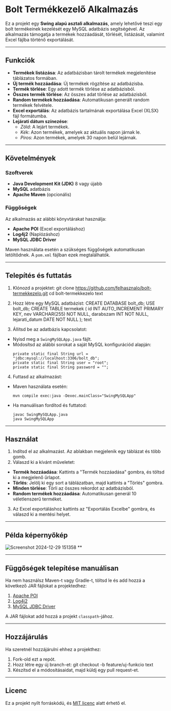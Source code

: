 # Bolt Termékkezelő Alkalmazás

Ez a projekt egy **Swing alapú asztali alkalmazás**, amely lehetővé teszi egy bolt termékeinek kezelését egy MySQL adatbázis segítségével. Az alkalmazás támogatja a termékek hozzáadását, törlését, listázását, valamint Excel fájlba történő exportálását.

---

## Funkciók

- **Termékek listázása**: Az adatbázisban tárolt termékek megjelenítése táblázatos formában.
- **Új termék hozzáadása**: Új termékek rögzítése az adatbázisba.
- **Termék törlése**: Egy adott termék törlése az adatbázisból.
- **Összes termék törlése**: Az összes adat törlése az adatbázisból.
- **Random termékek hozzáadása**: Automatikusan generált random termékek felvétele.
- **Excel exportálás**: Az adatbázis tartalmának exportálása Excel (XLSX) fájl formátumba.
- **Lejárati dátum színezése**:
  - *Zöld*: A lejárt termékek.
  - *Kék*: Azon termékek, amelyek az aktuális napon járnak le.
  - *Piros*: Azon termékek, amelyek 30 napon belül lejárnak.

---

## Követelmények

### Szoftverek
- **Java Development Kit (JDK)** 8 vagy újabb
- **MySQL** adatbázis
- **Apache Maven** (opcionális)

### Függőségek
Az alkalmazás az alábbi könyvtárakat használja:
- **Apache POI** (Excel exportáláshoz)
- **Log4j2** (Naplózáshoz)
- **MySQL JDBC Driver**

Maven használata esetén a szükséges függőségek automatikusan letöltődnek. A `pom.xml` fájlban ezek megtalálhatók.

---

## Telepítés és futtatás

1. Klónozd a projektet:
git clone https://github.com/felhasznalo/bolt-termekkezelo.git
cd bolt-termekkezelo
text

2. Hozz létre egy MySQL adatbázist:
CREATE DATABASE bolt_db;
USE bolt_db;
CREATE TABLE termekek (
id INT AUTO_INCREMENT PRIMARY KEY,
nev VARCHAR(255) NOT NULL,
darabszam INT NOT NULL,
lejarati_datum DATE NOT NULL
);
text

3. Állítsd be az adatbázis kapcsolatot:
- Nyisd meg a `SwingMySQLApp.java` fájlt.
- Módosítsd az alábbi sorokat a saját MySQL konfigurációd alapján:
  ```
  private static final String url = "jdbc:mysql://localhost:3306/bolt_db";
  private static final String user = "root";
  private static final String password = "";
  ```

4. Futtasd az alkalmazást:
- Maven használata esetén:
  ```
  mvn compile exec:java -Dexec.mainClass="SwingMySQLApp"
  ```
- Ha manuálisan fordítod és futtatod:
  ```
  javac SwingMySQLApp.java
  java SwingMySQLApp
  ```

---

## Használat

1. Indítsd el az alkalmazást. Az ablakban megjelenik egy táblázat és több gomb.
2. Válaszd ki a kívánt műveletet:
- **Termék hozzáadása**: Kattints a "Termék hozzáadása" gombra, és töltsd ki a megjelenő űrlapot.
- **Törlés**: Jelölj ki egy sort a táblázatban, majd kattints a "Törlés" gombra.
- **Minden törlése**: Törli az összes rekordot az adatbázisból.
- **Random termékek hozzáadása**: Automatikusan generál 10 véletlenszerű terméket.
3. Az Excel exportáláshoz kattints az "Exportálás Excelbe" gombra, és válaszd ki a mentési helyet.

---

## Példa képernyőkép
![Screenshot 2024-12-29 151358](https://github.com/user-attachments/assets/bace0937-91f9-4c7f-9f3f-df179a51848a)
**

---

## Függőségek telepítése manuálisan

Ha nem használsz Maven-t vagy Gradle-t, töltsd le és add hozzá a következő JAR fájlokat a projektedhez:

1. [Apache POI](https://poi.apache.org/download.html)
2. [Log4j2](https://logging.apache.org/log4j/2.x/download.html)
3. [MySQL JDBC Driver](https://dev.mysql.com/downloads/connector/j/)

A JAR fájlokat add hozzá a projekt `classpath`-jához.

---

## Hozzájárulás

Ha szeretnél hozzájárulni ehhez a projekthez:
1. Fork-old ezt a repót.
2. Hozz létre egy új branch-et:
git checkout -b feature/uj-funkcio
text
3. Készítsd el a módosításaidat, majd küldj egy pull request-et.

---

## Licenc

Ez a projekt nyílt forráskódú, és [MIT licenc](LICENSE) alatt érhető el.
